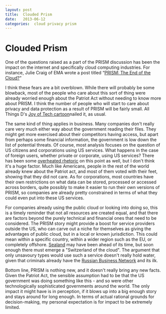 ```yaml
---
layout: post
title:  Clouded Prism 
date:   2013-06-12 
categories:  cloud privacy prism 
---
```


# Clouded Prism


One of the questions raised as a part of the PRISM discussion has been the impact on the internet and specifically cloud computing industries. For instance, Julie Craig of EMA wrote a post titled “[PRISM: The End of the Cloud?](http://blogs.enterprisemanagement.com/juliecraig/2013/06/10/prism-cloud/)”

I think these fears are a bit overblown. While there will probably be some blowback, most of the people who care about this sort of thing were already worried enough about the Patriot Act without needing to know more about PRISM. I think the number of people who will start to care about privacy and data protection as a result of PRISM will be fairly small. All Things D's [Joy of Tech cartoon](http://allthingsd.com/20130606/the-nsa-has-your-number-comic/)nailed it, as usual.

The same kind of thing applies in business. Many companies don't really care very much either way about the government reading their files. They might get more exercised about their competitors having access, but apart from perhaps some financial information, the government is low down the list of potential threats.
Of course, most analysis focuses on the question of US citizens and corporations using US services. What happens in the case of foreign users, whether private or corporate, using US services? There has been some [overheated rhetoric](http://www.slate.com/articles/technology/technology/2013/06/prism_apple_Google_microsoft_how_the_nsa_s_surveillance_program_could_ruin.html) on this point as well, but I don't think it's a huge factor. Much like Americans, people in the rest of the world already knew about the Patriot act, and most of them voted with their feet, showing that they did not care. As for corporations, most countries have their own restrictions on what data can be stored, processed or accessed across borders, quite possibly to make it easier to run their own versions of PRISM, so companies are already pretty constrained in terms of what they could even put into these US services.

For companies already using the public cloud or looking into doing so, this is a timely reminder that not all resources are created equal, and that there are factors beyond the purely technical and financial ones that need to be considered. The PRISM story might provide a boost for service providers outside the US, who can carve out a niche for themselves as giving the advantages of public cloud, but in a local or known jurisdiction. This could mean within a specific country, within a wider region such as the EU, or completely offshore. [Sealand](https://en.wikipedia.org/wiki/Principality_of_Sealand) may have been ahead of its time, but soon enough there must emerge a "Switzerland of the cloud". The argument that only unsavoury types would use such a service doesn't really hold water, given that criminals already have the [Russian Business Network](https://en.wikipedia.org/wiki/Russian_Business_Network) and its ilk.

Bottom line, PRISM is nothing new, and it doesn't really bring any new facts. Given the Patriot Act, the sensible assumption had to be that the US government was doing something like this - and so were other technologically sophisticated governments around the world. The only impact it might have is in perception, if it blows up into a big enough story and stays around for long enough. In terms of actual rational grounds for decision-making, my personal expectation is for impact to be extremely limited.

